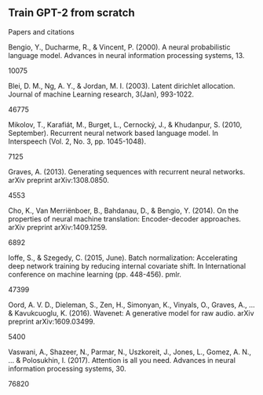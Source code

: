 ## Train GPT-2 from scratch

Papers and citations

Bengio, Y., Ducharme, R., & Vincent, P. (2000). A neural probabilistic language model. Advances in neural information processing systems, 13.

10075 

Blei, D. M., Ng, A. Y., & Jordan, M. I. (2003). Latent dirichlet allocation. Journal of machine Learning research, 3(Jan), 993-1022.

46775 

Mikolov, T., Karafiát, M., Burget, L., Cernocký, J., & Khudanpur, S. (2010, September). Recurrent neural network based language model. In Interspeech (Vol. 2, No. 3, pp. 1045-1048).

7125

Graves, A. (2013). Generating sequences with recurrent neural networks. arXiv preprint arXiv:1308.0850.

4553


Cho, K., Van Merriënboer, B., Bahdanau, D., & Bengio, Y. (2014). On the properties of neural machine translation: Encoder-decoder approaches. arXiv preprint arXiv:1409.1259.

6892

Ioffe, S., & Szegedy, C. (2015, June). Batch normalization: Accelerating deep network training by reducing internal covariate shift. In International conference on machine learning (pp. 448-456). pmlr.

47399

Oord, A. V. D., Dieleman, S., Zen, H., Simonyan, K., Vinyals, O., Graves, A., ... & Kavukcuoglu, K. (2016). Wavenet: A generative model for raw audio. arXiv preprint arXiv:1609.03499.

5400

Vaswani, A., Shazeer, N., Parmar, N., Uszkoreit, J., Jones, L., Gomez, A. N., ... & Polosukhin, I. (2017). Attention is all you need. Advances in neural information processing systems, 30.

76820
